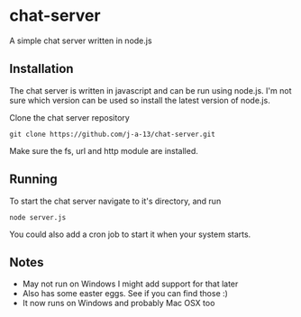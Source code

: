 # chat-server
A simple chat server written in node.js

## Installation
The chat server is written in javascript and can be run using node.js. I'm not sure which version can be used so install the latest version of node.js.

Clone the chat server repository
```
git clone https://github.com/j-a-13/chat-server.git
```

Make sure the fs, url and http module are installed.

## Running
To start the chat server  navigate to it's directory, and run
```
node server.js
```

You could also add a cron job to start it when your system starts.

## Notes
 - May not run on Windows I might add support for that later
 - Also has some easter eggs. See if you can find those :)
 - It now runs on Windows and probably Mac OSX too 
